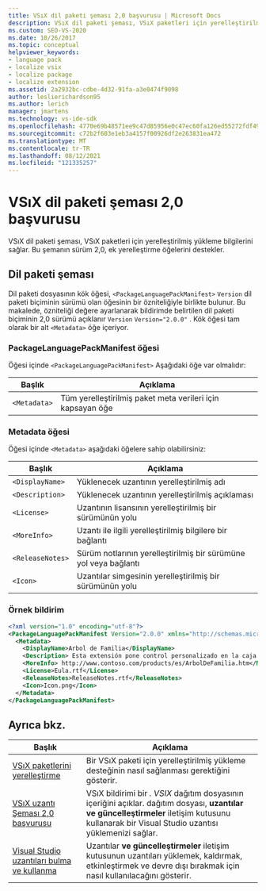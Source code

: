 ```yaml
---
title: VSıX dil paketi şeması 2,0 başvurusu | Microsoft Docs
description: VSıX dil paketi şeması, VSıX paketleri için yerelleştirilmiş yükleme bilgilerini sağlar. Sürüm 2,0, ek yerelleştirme öğelerini destekler.
ms.custom: SEO-VS-2020
ms.date: 10/26/2017
ms.topic: conceptual
helpviewer_keywords:
- language pack
- localize vsix
- localize package
- localize extension
ms.assetid: 2a2932bc-cdbe-4d32-91fa-a3e0474f9098
author: leslierichardson95
ms.author: lerich
manager: jmartens
ms.technology: vs-ide-sdk
ms.openlocfilehash: 4770e69b48571ee9c47d85956e0c47ec60fa126ed55272fdf49a1b0c33d04550
ms.sourcegitcommit: c72b2f603e1eb3a4157f00926df2e263831ea472
ms.translationtype: MT
ms.contentlocale: tr-TR
ms.lasthandoff: 08/12/2021
ms.locfileid: "121335257"
---
```

# <a name="vsix-language-pack-schema-20-reference"></a>VSıX dil paketi şeması 2,0 başvurusu

VSıX dil paketi şeması, VSıX paketleri için yerelleştirilmiş yükleme bilgilerini sağlar. Bu şemanın sürüm 2,0, ek yerelleştirme öğelerini destekler.

## <a name="language-pack-schema"></a>Dil paketi şeması

Dil paketi dosyasının kök öğesi, `<PackageLanguagePackManifest>` `Version` dil paketi biçiminin sürümü olan öğesinin bir özniteliğiyle birlikte bulunur. Bu makalede, özniteliği değere ayarlanarak bildirimde belirtilen dil paketi biçiminin 2,0 sürümü açıklanır `Version` `Version="2.0.0"` . Kök öğesi tam olarak bir alt `<Metadata>` öğe içeriyor.

### <a name="packagelanguagepackmanifest-element"></a>PackageLanguagePackManifest öğesi

Öğesi içinde `<PackageLanguagePackManifest>` Aşağıdaki öğe var olmalıdır:

|Başlık|Açıklama|
|-----------|-----------------|
|`<Metadata>`| Tüm yerelleştirilmiş paket meta verileri için kapsayan öğe

### <a name="metadata-element"></a>Metadata öğesi

Öğesi içinde `<Metadata>` aşağıdaki öğelere sahip olabilirsiniz:

|Başlık|Açıklama|
|-----------|-----------------|
|`<DisplayName>`|Yüklenecek uzantının yerelleştirilmiş adı|
|`<Description>`|Yüklenecek uzantının yerelleştirilmiş açıklaması|
|`<License>`| Uzantının lisansının yerelleştirilmiş bir sürümünün yolu|
|`<MoreInfo>`| Uzantı ile ilgili yerelleştirilmiş bilgilere bir bağlantı|
|`<ReleaseNotes>`| Sürüm notlarının yerelleştirilmiş bir sürümüne yol veya bağlantı|
|`<Icon>`| Uzantılar simgesinin yerelleştirilmiş bir sürümünün yolu|

### <a name="sample-manifest"></a>Örnek bildirim

```xml
<?xml version="1.0" encoding="utf-8"?>
<PackageLanguagePackManifest Version="2.0.0" xmlns="http://schemas.microsoft.com/developer/vsx-schema/2011">
  <Metadata>
    <DisplayName>Arbol de Familia</DisplayName>
    <Description> Esta extensión pone control personalizado en la caja de herramientas por manejar información de familia.</Description>
    <MoreInfo> http://www.contoso.com/products/es/ArbolDeFamilia.htm</MoreInfo>
    <License>Eula.rtf</License>
    <ReleaseNotes>ReleaseNotes.rtf</ReleaseNotes>
    <Icon>Icon.png</Icon>
  </Metadata>
</PackageLanguagePackManifest>
```

## <a name="see-also"></a>Ayrıca bkz.

|Başlık|Açıklama|
|-----------|-----------------|
|[VSıX paketlerini yerelleştirme](../extensibility/localizing-vsix-packages.md)|Bir VSıX paketi için yerelleştirilmiş yükleme desteğinin nasıl sağlanması gerektiğini gösterir.|
|[VSıX uzantı Şeması 2,0 başvurusu](../extensibility/vsix-extension-schema-2-0-reference.md)|VSıX bildirimi bir *. VSIX* dağıtım dosyasının içeriğini açıklar. dağıtım dosyası, **uzantılar ve güncelleştirmeler** iletişim kutusunu kullanarak bir Visual Studio uzantısı yüklemenizi sağlar.|
|[Visual Studio uzantıları bulma ve kullanma](../ide/finding-and-using-visual-studio-extensions.md)|Uzantılar **ve güncelleştirmeler** iletişim kutusunun uzantıları yüklemek, kaldırmak, etkinleştirmek ve devre dışı bırakmak için nasıl kullanılacağını gösterir.|
